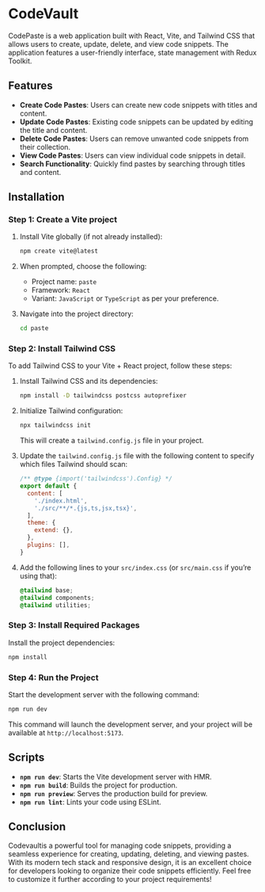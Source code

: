 # CodeVault

CodePaste is a web application built with React, Vite, and Tailwind CSS that allows users to create, update, delete, and view code snippets. The application features a user-friendly interface, state management with Redux Toolkit.

## Features

- **Create Code Pastes**: Users can create new code snippets with titles and content.
- **Update Code Pastes**: Existing code snippets can be updated by editing the title and content.
- **Delete Code Pastes**: Users can remove unwanted code snippets from their collection.
- **View Code Pastes**: Users can view individual code snippets in detail.
- **Search Functionality**: Quickly find pastes by searching through titles and content.


## Installation

### Step 1: Create a Vite project

1. Install Vite globally (if not already installed):

   ```bash
   npm create vite@latest
   ```

2. When prompted, choose the following:
   - Project name: `paste`
   - Framework: `React`
   - Variant: `JavaScript` or `TypeScript` as per your preference.

3. Navigate into the project directory:

   ```bash
   cd paste
   ```

### Step 2: Install Tailwind CSS

To add Tailwind CSS to your Vite + React project, follow these steps:

1. Install Tailwind CSS and its dependencies:

   ```bash
   npm install -D tailwindcss postcss autoprefixer
   ```

2. Initialize Tailwind configuration:

   ```bash
   npx tailwindcss init
   ```

   This will create a `tailwind.config.js` file in your project.

3. Update the `tailwind.config.js` file with the following content to specify which files Tailwind should scan:

   ```js
   /** @type {import('tailwindcss').Config} */
   export default {
     content: [
       './index.html',
       './src/**/*.{js,ts,jsx,tsx}',
     ],
     theme: {
       extend: {},
     },
     plugins: [],
   }
   ```

4. Add the following lines to your `src/index.css` (or `src/main.css` if you’re using that):

   ```css
   @tailwind base;
   @tailwind components;
   @tailwind utilities;
   ```

### Step 3: Install Required Packages

Install the project dependencies:

```bash
npm install
```

### Step 4: Run the Project

Start the development server with the following command:

```bash
npm run dev
```

This command will launch the development server, and your project will be available at `http://localhost:5173`.

## Scripts

- **`npm run dev`**: Starts the Vite development server with HMR.
- **`npm run build`**: Builds the project for production.
- **`npm run preview`**: Serves the production build for preview.
- **`npm run lint`**: Lints your code using ESLint.


## Conclusion

Codevaultis a powerful tool for managing code snippets, providing a seamless experience for creating, updating, deleting, and viewing pastes. With its modern tech stack and responsive design, it is an excellent choice for developers looking to organize their code snippets efficiently. Feel free to customize it further according to your project requirements!
